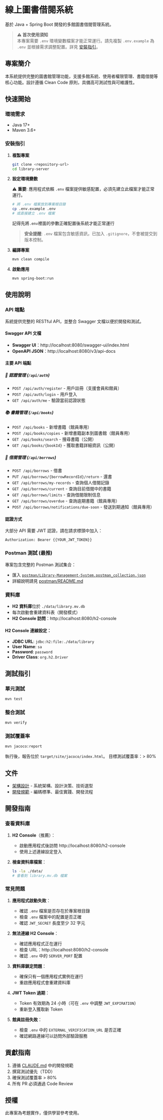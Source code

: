 # 線上圖書借閱系統

基於 Java + Spring Boot 開發的多館圖書借閱管理系統。

> **⚠️ 首次使用須知**  
> 本專案需要 `.env` 環境變數檔案才能正常運行。請先複製 `.env.example` 為 `.env` 並根據需求調整配置。詳見 [安裝指引](#安裝指引)。

## 專案簡介

本系統提供完整的圖書館管理功能，支援多館系統、使用者權限管理、書籍借閱等核心功能。設計遵循 Clean Code 原則，具備高可測試性與可維護性。

## 快速開始

### 環境需求
- Java 17+
- Maven 3.6+

### 安裝指引

1. **複製專案**
   ```bash
   git clone <repository-url>
   cd library-server
   ```

2. **設定環境變數**
   
   ⚠️ **重要**: 應用程式依賴 `.env` 檔案提供敏感配置，必須先建立此檔案才能正常運行。
   
   ```bash
   # 將 .env 檔案放到專案根目錄
   cp .env.example .env
   # 或直接建立 .env 檔案
   ```
   記得先將`.env`裡面的參數正確配置後系統才能正常運行
   
   > **安全提醒**: `.env` 檔案包含敏感資訊，已加入 `.gitignore`，不會被提交到版本控制。

3. **編譯專案**
   ```bash
   mvn clean compile
   ```

4. **啟動應用**
   ```bash
   mvn spring-boot:run
   ```

## 使用說明

### API 端點

系統提供完整的 RESTful API，並整合 Swagger 文檔以便於開發和測試。

#### Swagger API 文檔
- **Swagger UI**：http://localhost:8080/swagger-ui/index.html
- **OpenAPI JSON**：http://localhost:8080/v3/api-docs

#### 主要 API 端點

##### 🔐 認證管理 (`/api/auth`)
- `POST /api/auth/register` - 用戶註冊（支援會員和館員）
- `POST /api/auth/login` - 用戶登入
- `GET /api/auth/me` - 驗證當前認證狀態

##### 📚 書籍管理 (`/api/books`)
- `POST /api/books` - 新增書籍（館員專用）
- `POST /api/books/copies` - 新增書籍副本到圖書館（館員專用）
- `GET /api/books/search` - 搜尋書籍（公開）
- `GET /api/books/{bookId}` - 獲取書籍詳細資訊（公開）

##### 📖 借閱管理 (`/api/borrows`)
- `POST /api/borrows` - 借書
- `PUT /api/borrows/{borrowRecordId}/return` - 還書
- `GET /api/borrows/my-records` - 查詢個人借閱記錄
- `GET /api/borrows/current` - 查詢目前借閱中的書籍
- `GET /api/borrows/limits` - 查詢借閱限制信息
- `GET /api/borrows/overdue` - 查詢逾期書籍（館員專用）
- `POST /api/borrows/notifications/due-soon` - 發送到期通知（館員專用）

#### 認證方式
大部分 API 需要 JWT 認證，請在請求標頭中加入：
```
Authorization: Bearer {{YOUR_JWT_TOKEN}}
```

### Postman 測試 (最推)

專案包含完整的 Postman 測試集合：
- 匯入 [`postman/Library-Management-System.postman_collection.json`](postman/Library-Management-System.postman_collection.json)
- 詳細說明請見 [postman/README.md](postman/README.md)

### 資料庫
- **H2 資料庫**位於 `./data/library.mv.db`
- 每次啟動會重建資料表（開發模式）
- **H2 Console 訪問**：http://localhost:8080/h2-console

#### H2 Console 連線設定：
- **JDBC URL**: `jdbc:h2:file:./data/library`
- **User Name**: `sa`
- **Password**: `password`
- **Driver Class**: `org.h2.Driver`

## 測試指引

### 單元測試
```bash
mvn test
```

### 整合測試
```bash
mvn verify
```

### 測試覆蓋率
```bash
mvn jacoco:report
```
執行後，報告位於 `target/site/jacoco/index.html`。
目標測試覆蓋率：> 80%

## 文件

- [架構設計](ARCHITECTURE.md) - 系統架構、設計決策、技術選型
- [開發規範](CLAUDE.md) - 編碼標準、最佳實踐、開發流程

## 開發指南

### 查看資料庫
1. **H2 Console**（推薦）：
   - 啟動應用程式後訪問 http://localhost:8080/h2-console
   - 使用上述連線設定登入

2. **檢查資料庫檔案**：
   ```bash
   ls -la ./data/
   # 會看到 library.mv.db 檔案
   ```

### 常見問題

1. **應用程式啟動失敗**：
   - 確認 `.env` 檔案是否存在於專案根目錄
   - 檢查 `.env` 檔案中的配置是否正確
   - 確認 `JWT_SECRET` 長度至少 32 字元

2. **無法連線 H2 Console**：
   - 確認應用程式正在運行
   - 檢查 URL：http://localhost:8080/h2-console
   - 確認 `.env` 中的 `SERVER_PORT` 配置

3. **資料庫鎖定問題**：
   - 確保只有一個應用程式實例在運行
   - 重啟應用程式會重建資料庫

4. **JWT Token 過期**：
   - Token 有效期為 24 小時（可在 `.env` 中調整 `JWT_EXPIRATION`）
   - 重新登入獲取新 Token

5. **館員註冊失敗**：
   - 檢查 `.env` 中的 `EXTERNAL_VERIFICATION_URL` 是否正確
   - 確認網路連線可以訪問外部驗證服務

## 貢獻指南

1. 遵循 [CLAUDE.md](CLAUDE.md) 中的開發規範
2. 撰寫測試優先（TDD）
3. 確保測試覆蓋率 > 80%
4. 所有 PR 必須通過 Code Review

## 授權

此專案為考題實作，僅供學習參考使用。
